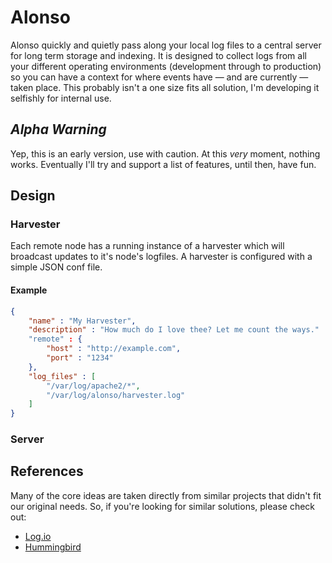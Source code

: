 # Alonso

Alonso quickly and quietly pass along your local log files to a central server
for long term storage and indexing. It is designed to collect logs from all
your different operating environments (development through to production) so
you can have a context for where events have — and are currently — taken
place. This probably isn't a one size fits all solution, I'm developing it
selfishly for internal use.

## *Alpha Warning*

Yep, this is an early version, use with caution. At this *very* moment,
nothing works. Eventually I'll try and support a list of features, until then,
have fun.

## Design

### Harvester

Each remote node has a running instance of a harvester which will broadcast
updates to it's node's logfiles. A harvester is configured with a simple JSON conf file.

#### Example

```json
{
	"name" : "My Harvester",
	"description" : "How much do I love thee? Let me count the ways."
	"remote" : {
		"host" : "http://example.com",
		"port" : "1234"
	},
	"log_files" : [
		"/var/log/apache2/*",
		"/var/log/alonso/harvester.log"
	]
}
```

### Server

## References

Many of the core ideas are taken directly from similar projects that didn't
fit our original needs. So, if you're looking for similar solutions, please
check out:

* [Log.io](https://github.com/NarrativeScience/Log.io)
* [Hummingbird](https://github.com/mnutt/hummingbird)

